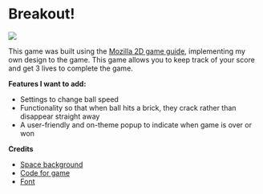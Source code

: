 # Breakout!

![](assets/media/breakout.png)

This game was built using the [Mozilla 2D game guide](https://developer.mozilla.org/en-US/docs/Games/Tutorials/2D_Breakout_game_pure_JavaScript), implementing my own design to the game. This game allows you to keep track of your score and get 3 lives to complete the game.

**Features I want to add:**
* Settings to change ball speed
* Functionality so that when ball hits a brick, they crack rather than disappear straight away
* A user-friendly and on-theme popup to indicate when game is over or won


**Credits**
* [Space background](https://unsplash.com/photos/Ef6iL87-vOA)
* [Code for game](https://developer.mozilla.org/en-US/docs/Games/Tutorials/2D_Breakout_game_pure_JavaScript)
* [Font](https://fonts.google.com/specimen/Orbitron)